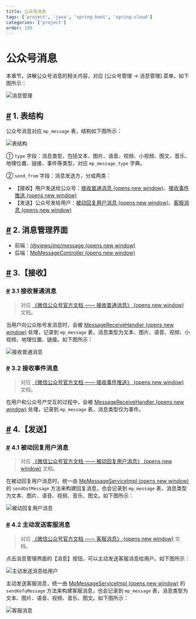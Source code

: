 ```yaml
---
title: 公众号消息
tags: ['project', 'java', 'spring-boot', 'spring-cloud']
categories: ['project']
order: 150
---
```

# 公众号消息

本章节，讲解公众号消息的相关内容，对应 [公众号管理 -> 消息管理] 菜单。如下图所示：

 ![消息管理](https://doc.iocoder.cn/img/%E5%85%AC%E4%BC%97%E5%8F%B7%E6%89%8B%E5%86%8C/%E5%85%AC%E4%BC%97%E5%8F%B7%E6%B6%88%E6%81%AF/%E7%95%8C%E9%9D%A2.png)

 ## [#](#_1-表结构) 1. 表结构

 公众号消息对应 `mp_message` 表，结构如下图所示：

 ![表结构](https://doc.iocoder.cn/img/%E5%85%AC%E4%BC%97%E5%8F%B7%E6%89%8B%E5%86%8C/%E5%85%AC%E4%BC%97%E5%8F%B7%E6%B6%88%E6%81%AF/%E8%A1%A8%E7%BB%93%E6%9E%84.png)

 ① `type` 字段：消息类型，包括文本、图片、语音、视频、小视频、图文、音乐、地理位置、链接、事件等类型，对应 `mp_message_type` 字典。

 ② `send_from` 字段：消息发送方，分成两类：

 * 【接收】用户发送给公众号：[接收普通消息  (opens new window)](https://developers.weixin.qq.com/doc/offiaccount/Message_Management/Receiving_standard_messages.html)、[接收事件推送  (opens new window)](https://developers.weixin.qq.com/doc/offiaccount/Message_Management/Receiving_event_pushes.html)
* 【发送】公众号发给用户：[被动回复用户消息  (opens new window)](https://developers.weixin.qq.com/doc/offiaccount/Message_Management/Passive_user_reply_message.html)、[客服消息  (opens new window)](https://developers.weixin.qq.com/doc/offiaccount/Message_Management/Service_Center_messages.html)

 ## [#](#_2-消息管理界面) 2. 消息管理界面

 * 前端：[/@views/mp/message  (opens new window)](https://github.com/yudaocode/yudao-ui-admin-vue2/blob/master/src/views/mp/message/index.vue)
* 后端：[MpMessageController  (opens new window)](https://github.com/YunaiV/ruoyi-vue-pro/blob/master/yudao-module-mp/yudao-module-mp-biz/src/main/java/cn/iocoder/yudao/module/mp/controller/admin/message/MpMessageController.java)

 ## [#](#_3-【接收】) 3.【接收】

 ### [#](#_3-1-接收普通消息) 3.1 接收普通消息

 
> 对应 [《微信公众号官方文档 —— 接收普通消息》  (opens new window)](https://developers.weixin.qq.com/doc/offiaccount/Message_Management/Receiving_standard_messages.html) 文档。

 当用户向公众账号发消息时，会被 [MessageReceiveHandler  (opens new window)](https://github.com/YunaiV/ruoyi-vue-pro/blob/master/yudao-module-mp/yudao-module-mp-biz/src/main/java/cn/iocoder/yudao/module/mp/service/handler/message/MessageReceiveHandler.java) 处理，记录到 `mp_message` 表，消息类型为文本、图片、语音、视频、小视频、地理位置、链接。如下图所示：

 ![接收普通消息](https://doc.iocoder.cn/img/%E5%85%AC%E4%BC%97%E5%8F%B7%E6%89%8B%E5%86%8C/%E5%85%AC%E4%BC%97%E5%8F%B7%E6%B6%88%E6%81%AF/%E6%8E%A5%E6%94%B6%E6%99%AE%E9%80%9A%E6%B6%88%E6%81%AF.png)

 ### [#](#_3-2-接收事件消息) 3.2 接收事件消息

 
> 对应 [《微信公众号官方文档 —— 接收事件推送》  (opens new window)](https://developers.weixin.qq.com/doc/offiaccount/Message_Management/Receiving_event_pushes.html) 文档。

 在用户和公众号产交互的过程中，会被 [MessageReceiveHandler  (opens new window)](https://github.com/YunaiV/ruoyi-vue-pro/blob/master/yudao-module-mp/yudao-module-mp-biz/src/main/java/cn/iocoder/yudao/module/mp/service/handler/message/MessageReceiveHandler.java) 处理，记录到 `mp_message` 表，消息类型仅为事件。

 ## [#](#_4-【发送】) 4.【发送】

 ### [#](#_4-1-被动回复用户消息) 4.1 被动回复用户消息

 
> 对应 [《微信公众号官方文档 —— 被动回复用户消息》  (opens new window)](https://developers.weixin.qq.com/doc/offiaccount/Message_Management/Passive_user_reply_message.html) 文档。

 在被动回复用户消息时，统一由 [MpMessageServiceImpl  (opens new window)](https://github.com/YunaiV/ruoyi-vue-pro/blob/master/yudao-module-mp/yudao-module-mp-biz/src/main/java/cn/iocoder/yudao/module/mp/service/message/MpMessageServiceImpl.java#L85-L104) 的 `sendOutMessage` 方法来构建回复消息，也会记录到 `mp_message` 表，消息类型为文本、图片、语音、视频、音乐、图文。如下图所示：

 ![被动回复用户消息](https://doc.iocoder.cn/img/%E5%85%AC%E4%BC%97%E5%8F%B7%E6%89%8B%E5%86%8C/%E5%85%AC%E4%BC%97%E5%8F%B7%E6%B6%88%E6%81%AF/%E8%A2%AB%E5%8A%A8%E5%9B%9E%E5%A4%8D%E7%94%A8%E6%88%B7%E6%B6%88%E6%81%AF.png)

 ### [#](#_4-2-主动发送客服消息) 4.2 主动发送客服消息

 
> 对应 [《微信公众号官方文档 —— 客服消息》  (opens new window)](https://developers.weixin.qq.com/doc/offiaccount/Message_Management/Service_Center_messages.html) 文档。

 点击消息管理界面的【消息】按钮，可以主动发送客服消息给用户。如下图所示：

 ![主动发送消息给用户](https://doc.iocoder.cn/img/%E5%85%AC%E4%BC%97%E5%8F%B7%E6%89%8B%E5%86%8C/%E5%85%AC%E4%BC%97%E5%8F%B7%E6%B6%88%E6%81%AF/%E4%B8%BB%E5%8A%A8%E5%8F%91%E9%80%81%E6%B6%88%E6%81%AF%E7%BB%99%E7%94%A8%E6%88%B7.png)

 主动发送客服消息，统一由 [MpMessageServiceImpl  (opens new window)](https://github.com/YunaiV/ruoyi-vue-pro/blob/master/yudao-module-mp/yudao-module-mp-biz/src/main/java/cn/iocoder/yudao/module/mp/service/message/MpMessageServiceImpl.java#L106-L130) 的 `sendKefuMessage` 方法来构建客服消息，也会记录到 `mp_message` 表，消息类型为文本、图片、语音、视频、音乐、图文。如下图所示：

 ![客服消息](https://doc.iocoder.cn/img/%E5%85%AC%E4%BC%97%E5%8F%B7%E6%89%8B%E5%86%8C/%E5%85%AC%E4%BC%97%E5%8F%B7%E6%B6%88%E6%81%AF/%E5%AE%A2%E6%9C%8D%E6%B6%88%E6%81%AF.png)

